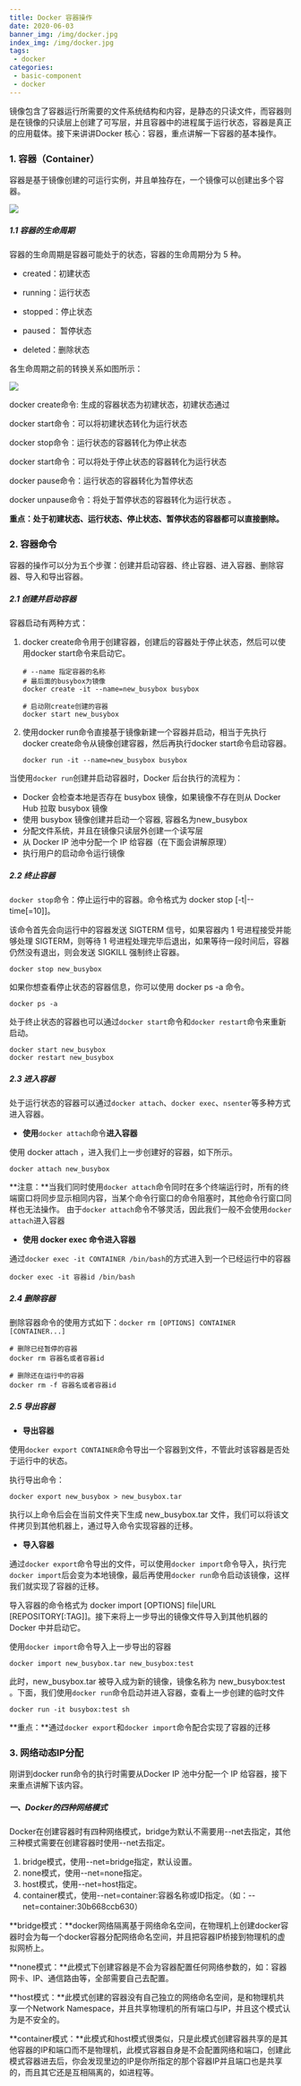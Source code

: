 ```yaml
---
title: Docker 容器操作
date: 2020-06-03
banner_img: /img/docker.jpg
index_img: /img/docker.jpg
tags: 
 - docker
categories:
 - basic-component
 - docker
---
```



​	    镜像包含了容器运行所需要的文件系统结构和内容，是静态的只读文件，而容器则是在镜像的只读层上创建了可写层，并且容器中的进程属于运行状态，容器是真正的应用载体。接下来讲讲Docker 核心：容器，重点讲解一下容器的基本操作。

### 1. 容器（Container）

容器是基于镜像创建的可运行实例，并且单独存在，一个镜像可以创建出多个容器。

![](/img/images/4docker-容器层.png)

##### 1.1 容器的生命周期
容器的生命周期是容器可能处于的状态，容器的生命周期分为 5 种。

- created：初建状态

- running：运行状态
- stopped：停止状态
- paused： 暂停状态
- deleted：删除状态

各生命周期之前的转换关系如图所示：

![](/img/images/4docker-容器状态.png)



docker create命令: 生成的容器状态为初建状态，初建状态通过

docker start命令：可以将初建状态转化为运行状态

docker stop命令：运行状态的容器转化为停止状态

docker start命令：可以将处于停止状态的容器转化为运行状态

docker pause命令：运行状态的容器转化为暂停状态

docker unpause命令：将处于暂停状态的容器转化为运行状态 。

**重点：处于初建状态、运行状态、停止状态、暂停状态的容器都可以直接删除。**



### 2. 容器命令

容器的操作可以分为五个步骤：创建并启动容器、终止容器、进入容器、删除容器、导入和导出容器。

##### 2.1 创建并启动容器

容器启动有两种方式：

1. docker create命令用于创建容器，创建后的容器处于停止状态，然后可以使用docker start命令来启动它。

   ```
   # --name 指定容器的名称  
   # 最后面的busybox为镜像
   docker create -it --name=new_busybox busybox
   
   # 启动刚create创建的容器
   docker start new_busybox
   ```

   

2. 使用docker run命令直接基于镜像新建一个容器并启动，相当于先执行docker create命令从镜像创建容器，然后再执行docker start命令启动容器。

   ```
   docker run -it --name=new_busybox busybox
   ```



当使用`docker run`创建并启动容器时，Docker 后台执行的流程为：

- Docker 会检查本地是否存在 busybox 镜像，如果镜像不存在则从 Docker Hub 拉取 busybox 镜像
- 使用 busybox 镜像创建并启动一个容器, 容器名为new_busybox
- 分配文件系统，并且在镜像只读层外创建一个读写层
- 从 Docker IP 池中分配一个 IP 给容器（在下面会讲解原理）
- 执行用户的启动命令运行镜像



##### 2.2 终止容器

`docker stop`命令：停止运行中的容器。命令格式为 docker stop [-t|--time[=10]]。

该命令首先会向运行中的容器发送 SIGTERM 信号，如果容器内 1 号进程接受并能够处理 SIGTERM，则等待 1 号进程处理完毕后退出，如果等待一段时间后，容器仍然没有退出，则会发送 SIGKILL 强制终止容器。

```
docker stop new_busybox
```

如果你想查看停止状态的容器信息，你可以使用 docker ps -a 命令。

```
docker ps -a
```

处于终止状态的容器也可以通过`docker start`命令和`docker restart`命令来重新启动。

```
docker start new_busybox
docker restart new_busybox
```



##### 2.3 进入容器

处于运行状态的容器可以通过`docker attach`、`docker exec`、`nsenter`等多种方式进入容器。

- **使用**`docker attach`命令**进入容器**

使用 docker attach ，进入我们上一步创建好的容器，如下所示。

```
docker attach new_busybox
```

**注意：**当我们同时使用`docker attach`命令同时在多个终端运行时，所有的终端窗口将同步显示相同内容，当某个命令行窗口的命令阻塞时，其他命令行窗口同样也无法操作。
由于`docker attach`命令不够灵活，因此我们一般不会使用`docker attach`进入容器

- **使用 docker exec 命令进入容器**

通过`docker exec -it CONTAINER /bin/bash`的方式进入到一个已经运行中的容器

```
docker exec -it 容器id /bin/bash
```



##### 2.4 删除容器

删除容器命令的使用方式如下：`docker rm [OPTIONS] CONTAINER [CONTAINER...]`

```
# 删除已经暂停的容器
docker rm 容器名或者容器id

# 删除还在运行中的容器
docker rm -f 容器名或者容器id
```



##### 2.5 导出容器

- **导出容器**

使用`docker export CONTAINER`命令导出一个容器到文件，不管此时该容器是否处于运行中的状态。

执行导出命令：

```
docker export new_busybox > new_busybox.tar
```

执行以上命令后会在当前文件夹下生成 new_busybox.tar 文件，我们可以将该文件拷贝到其他机器上，通过导入命令实现容器的迁移。

- **导入容器**

通过`docker export`命令导出的文件，可以使用`docker import`命令导入，执行完`docker import`后会变为本地镜像，最后再使用`docker run`命令启动该镜像，这样我们就实现了容器的迁移。

导入容器的命令格式为 docker import [OPTIONS] file|URL [REPOSITORY[:TAG]]。接下来将上一步导出的镜像文件导入到其他机器的 Docker 中并启动它。

使用`docker import`命令导入上一步导出的容器

```
docker import new_busybox.tar new_busybox:test
```

此时，new_busybox.tar 被导入成为新的镜像，镜像名称为 new_busybox:test 。下面，我们使用`docker run`命令启动并进入容器，查看上一步创建的临时文件

```
docker run -it busybox:test sh
```

**重点：**通过`docker export`和`docker import`命令配合实现了容器的迁移

### 3. 网络动态IP分配

刚讲到docker run命令的执行时需要从Docker IP 池中分配一个 IP 给容器，接下来重点讲解下该内容。

##### 一、Docker的四种网络模式

Docker在创建容器时有四种网络模式，bridge为默认不需要用--net去指定，其他三种模式需要在创建容器时使用--net去指定。

1. bridge模式，使用--net=bridge指定，默认设置。
2. none模式，使用--net=none指定。
3. host模式，使用--net=host指定。
4. container模式，使用--net=container:容器名称或ID指定。（如：--net=container:30b668ccb630）

**bridge模式：**docker网络隔离基于网络命名空间<Network Namespace>，在物理机上创建docker容器时会为每一个docker容器分配网络命名空间，并且把容器IP桥接到物理机的虚拟网桥上。

**none模式：**此模式下创建容器是不会为容器配置任何网络参数的，如：容器网卡、IP、通信路由等，全部需要自己去配置。

**host模式：**此模式创建的容器没有自己独立的网络命名空间，是和物理机共享一个Network Namespace，并且共享物理机的所有端口与IP，并且这个模式认为是不安全的。

**container模式：**此模式和host模式很类似，只是此模式创建容器共享的是其他容器的IP和端口而不是物理机，此模式容器自身是不会配置网络和端口，创建此模式容器进去后，你会发现里边的IP是你所指定的那个容器IP并且端口也是共享的，而且其它还是互相隔离的，如进程等。

















